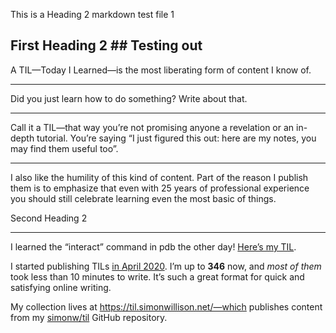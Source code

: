 This is a Heading 2 markdown test file 1

## First Heading 2 ## Testing out

A TIL—Today I Learned—is the most liberating form of content I know of.

---

Did you just learn how to do something? Write about that.

---

Call it a TIL—that way you’re not promising anyone a revelation or an in-depth tutorial. You’re saying “I just figured this out: here are my notes, you may find them useful too”.

---

I also like the humility of this kind of content. Part of the reason I publish them is to emphasize that even with 25 years of professional experience you should still celebrate learning even the most basic of things.

Second Heading 2

---

I learned the “interact” command in pdb the other day! [Here’s my TIL](https://til.simonwillison.net/python/pdb-interact).

I started publishing TILs [in April 2020](https://simonwillison.net/2020/Apr/20/self-rewriting-readme/). I’m up to **346** now, and _most of them_ took less than 10 minutes to write. It’s such a great format for quick and satisfying online writing.

My collection lives at https://til.simonwillison.net/—which publishes content from my [simonw/til](https://github.com/simonw/til) GitHub repository.
